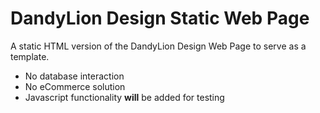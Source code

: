 # DandyLion Design Static Web Page

A static HTML version of the DandyLion Design Web Page to serve as a template.

+ No database interaction
+ No eCommerce solution
+ Javascript functionality **will** be added for testing


